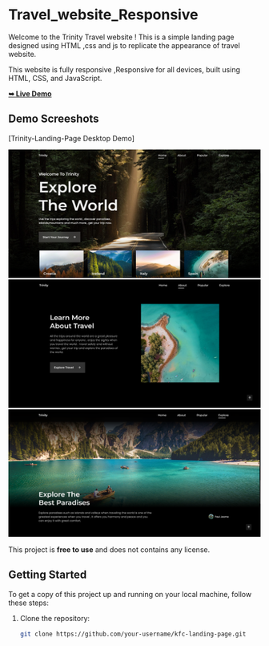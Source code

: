 # Travel_website_Responsive

Welcome to the Trinity Travel website ! This is a simple landing page designed using HTML ,css and js to replicate the appearance of travel website.<br>


This website is fully responsive ,Responsive for all devices, built using HTML, CSS, and JavaScript.

  <a href="https://trinity-travel-web.netlify.app"><strong>➥ Live Demo</strong></a>

</div>

## Demo Screeshots

[Trinity-Landing-Page Desktop Demo]
<div align="center">
   <img src="readme-images/homepage.png" />
   <img src="readme-images/about.png" />
   <img src="readme-images/explore.png" />
  
</div>

This project is **free to use** and does not contains any license.


## Getting Started

To get a copy of this project up and running on your local machine, follow these steps:

1. Clone the repository:

   ```bash
   git clone https://github.com/your-username/kfc-landing-page.git
